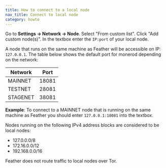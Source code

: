 ```yaml
---
title: How to connect to a local node
nav_title: Connect to local node
category: howto
---
```


Go to **Settings → Network → Node**. Select "From custom list". Click "Add custom node(s)". In the textbox enter the `IP:port` of your local node.

A node that runs on the same machine as Feather will be accessible on IP: `127.0.0.1`. The table below shows the default port for monerod depending on the network:

| Network | Port  |
|---------|-------|
| MAINNET | 18081 |
| TESTNET | 28081 |
| STAGENET| 38081 |

**Example**: To connect to a MAINNET node that is running on the same machine as Feather you should enter `127.0.0.1:18081` into the textbox.

Nodes running on the following IPv4 address blocks are considered to be local nodes:

- 127.0.0.0/8
- 172.16.0.0/12
- 192.168.0.0/16

Feather does not route traffic to local nodes over Tor.
